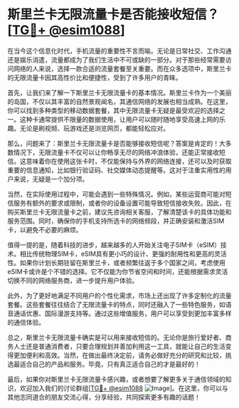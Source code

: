 # 斯里兰卡无限流量卡是否能接收短信？[[TG💪+ @esim1088](https://t.me/s/esim1088)]

在当今这个信息化时代，手机流量的重要性不言而喻。无论是日常社交、工作沟通还是娱乐消遣，流量都成为了我们生活中不可或缺的一部分。对于那些经常需要访问网络的人来说，选择一款合适的流量套餐至关重要。而在众多选项中，斯里兰卡的无限流量卡因其高性价比和便捷性，受到了许多用户的青睐。

首先，让我们来了解一下斯里兰卡无限流量卡的基本情况。斯里兰卡作为一个美丽的岛国，不仅以其丰富的自然景观闻名，其通信网络的发展也相当成熟。在这里，你可以找到多种类型的移动数据套餐，其中无限流量卡无疑是最受欢迎的选择之一。这种卡通常提供不限量的数据使用，让用户可以随时随地享受高速上网的乐趣。无论是刷视频、玩游戏还是浏览网页，都能轻松应对。

那么，问题来了：斯里兰卡无限流量卡是否能够接收短信呢？答案是肯定的！大多数情况下，无限流量卡不仅可以让你畅享无尽的网络冲浪体验，还能正常接收短信。这意味着你在使用这张卡时，不仅能保持与外界的网络连接，还可以及时获取重要的信息通知，比如银行验证码、社交媒体动态提醒等。这对于注重实用性的用户来说，无疑是一个加分项。

当然，在实际使用过程中，可能会遇到一些特殊情况。例如，某些运营商可能对短信服务有额外的要求或限制，或者你的设备设置可能导致短信接收失败。因此，在购买斯里兰卡无限流量卡之前，建议先咨询相关客服，了解清楚该卡的具体功能和服务范围。同时，确保你的手机支持所选卡的网络频段，并正确安装和激活SIM卡，以避免不必要的麻烦。

值得一提的是，随着科技的进步，越来越多的人开始关注电子SIM卡（eSIM）技术。相比传统物理SIM卡，eSIM具有更小巧的设计、更强的耐用性和更高的灵活性。如果你计划长期驻留在斯里兰卡，或者频繁往返于多个国家之间，考虑使用eSIM卡或许是个不错的选择。它不仅能为你节省空间和时间，还能根据需求灵活切换不同的网络服务商，进一步提升用户体验。

此外，为了更好地满足不同用户的个性化需求，市场上还出现了许多定制化的流量套餐。这些套餐往往结合了无限流量卡的特点，同时还融入了一些特色服务，如语音通话优惠、国际漫游支持等。通过这些增值服务，用户可以享受到更加丰富多样的通信体验。

总之，斯里兰卡无限流量卡确实是可以用来接收短信的。无论你是旅行爱好者、商务人士还是普通消费者，只要合理规划并善加利用这一工具，就能让自己的生活变得更加便利和高效。当然，在做出最终决定前，请务必做好充分的研究和比较，挑选最适合自己的产品和服务。毕竟，只有真正适合自己的才是最好的！

最后，如果你对斯里兰卡无限流量卡感兴趣，或者想要了解更多关于通信领域的知识，欢迎加入我们的讨论群组[[TG💪+ @esim1088](https://t.me/s/esim1088) ![Image](https://i.postimg.cc/4NQfJmqS/Snipaste-2025-05-13-00-14-12.png)]。在这里，你可以与其他志同道合的朋友交流心得，分享经验，共同探索更多有趣的话题！